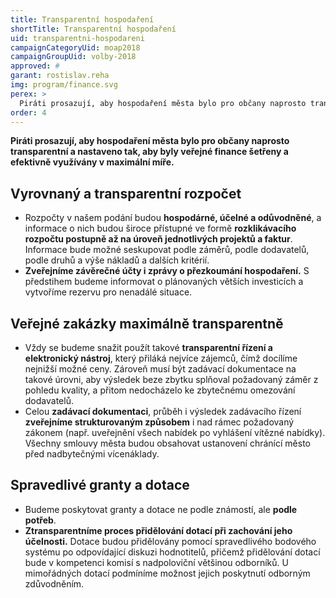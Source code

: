 ```yaml
---
title: Transparentní hospodaření
shortTitle: Transparentní hospodaření
uid: transparentni-hospodareni
campaignCategoryUid: moap2018
campaignGroupUid: volby-2018
approved: #
garant: rostislav.reha
img: program/finance.svg
perex: >
  Piráti prosazují, aby hospodaření města bylo pro občany naprosto transparentní a nastaveno tak, aby byly veřejné finance šetřeny a efektivně využívány v maximální míře. 
order: 4
---
```


**Piráti prosazují, aby hospodaření města bylo pro občany naprosto transparentní a nastaveno tak, aby byly veřejné finance šetřeny a efektivně využívány v maximální míře.**

## Vyrovnaný a transparentní rozpočet

<ul>
  <li>Rozpočty v našem podání budou <b>hospodárné, účelné a odůvodněné</b>, a informace o nich budou široce přístupné ve formě <b>rozklikávacího rozpočtu postupně až na úroveň jednotlivých projektů a faktur</b>. Informace bude možné seskupovat podle záměrů, podle dodavatelů, podle druhů a výše nákladů a dalších kritérií.</li>
  <li><b>Zveřejníme závěrečné účty i zprávy o přezkoumání hospodaření.</b> S předstihem budeme informovat o plánovaných větších investicích a vytvoříme rezervu pro nenadálé situace.</li>
</ul>

## Veřejné zakázky maximálně transparentně

<ul>
  <li>Vždy se budeme snažit použít takové <b>transparentní řízení a elektronický nástroj</b>, který přiláká nejvíce zájemců, čímž docílíme nejnižší možné ceny. Zároveň musí být zadávací dokumentace na takové úrovni, aby výsledek beze zbytku splňoval požadovaný záměr z pohledu kvality, a přitom nedocházelo ke zbytečnému omezování dodavatelů.</li>
  <li>Celou <b>zadávací dokumentaci</b>, průběh i výsledek zadávacího řízení <b>zveřejníme strukturovaným způsobem</b> i nad rámec požadovaný zákonem (např. uveřejnění všech nabídek po vyhlášení vítězné nabídky). Všechny smlouvy města budou obsahovat ustanovení chránící město před nadbytečnými vícenáklady.</li>
</ul>

## Spravedlivé granty a dotace

<ul>
  <li>Budeme poskytovat granty a dotace ne podle známostí, ale <b>podle potřeb</b>.</li>
  <li><b>Ztransparentníme proces přidělování dotací při zachování jeho účelnosti.</b> Dotace budou přidělovány pomocí spravedlivého bodového systému po odpovídající diskuzi hodnotitelů, přičemž přidělování dotací bude v kompetenci komisí s nadpoloviční většinou odborníků. U mimořádných dotací podmíníme možnost jejich poskytnutí odborným zdůvodněním.</li>
</ul>
